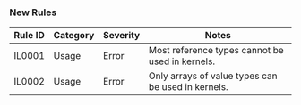 ### New Rules

| Rule ID | Category | Severity | Notes                                              |
|---------|----------|----------|----------------------------------------------------|
| IL0001  | Usage    | Error    | Most reference types cannot be used in kernels.    |
| IL0002  | Usage    | Error    | Only arrays of value types can be used in kernels. |
